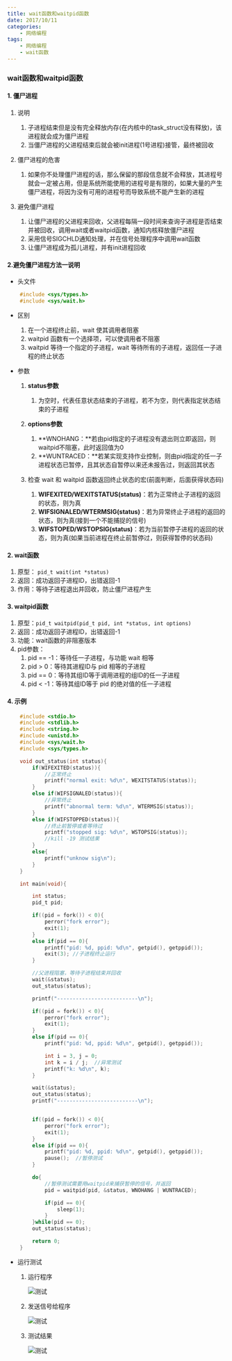 ```yaml
---
title: wait函数和waitpid函数
date: 2017/10/11
categories: 
	- 网络编程
tags: 
	- 网络编程
	- wait函数
---
```


### wait函数和waitpid函数

#### 1. 僵尸进程

1. 说明

	1. 子进程结束但是没有完全释放内存(在内核中的task_struct没有释放)，该进程就会成为僵尸进程
	2. 当僵尸进程的父进程结束后就会被init进程(1号进程)接管，最终被回收

2. 僵尸进程的危害

	1. 如果你不处理僵尸进程的话，那么保留的那段信息就不会释放，其进程号就会一定被占用，但是系统所能使用的进程号是有限的，如果大量的产生僵尸进程，将因为没有可用的进程号而导致系统不能产生新的进程

3. 避免僵尸进程

	1. 让僵尸进程的父进程来回收，父进程每隔一段时间来查询子进程是否结束并被回收，调用wait或者waitpid函数，通知内核释放僵尸进程
	2. 采用信号SIGCHLD通知处理，并在信号处理程序中调用wait函数
	3. 让僵尸进程成为孤儿进程，并有init进程回收


#### 2.避免僵尸进程方法一说明

- 头文件

```c
	#include <sys/types.h>
	#include <sys/wait.h>
```

- 区别

	1. 在一个进程终止前，wait 使其调用者阻塞
	2. waitpid 函数有一个选择项，可以使调用者不阻塞
	3. waitpid 等待一个指定的子进程，wait 等待所有的子进程，返回任一子进程的终止状态

- 参数

	1. **status参数**
		1. 为空时，代表任意状态结束的子进程，若不为空，则代表指定状态结束的子进程

	2. **options参数**
		1. **WNOHANG：**若由pid指定的子进程没有退出则立即返回，则waitpid不阻塞，此时返回值为0
		2. **WUNTRACED：**若某实现支持作业控制，则由pid指定的任一子进程状态已暂停，且其状态自暂停以来还未报告过，则返回其状态

	3. 检查 wait 和 waitpid 函数返回终止状态的宏(前面判断，后面获得状态码)
		1. **WIFEXITED/WEXITSTATUS(status)**：若为正常终止子进程的返回的状态，则为真
		2. **WIFSIGNALED/WTERMSIG(status)**：若为异常终止子进程的返回的状态，则为真(接到一个不能捕捉的信号)
		3. **WIFSTOPED/WSTOPSIG(status)**：若为当前暂停子进程的返回的状态，则为真(如果当前进程在终止前暂停过，则获得暂停的状态码)

#### 2. wait函数

1. 原型： `pid_t wait(int *status)`
2. 返回：成功返回子进程ID，出错返回-1
3. 作用：等待子进程退出并回收，防止僵尸进程产生


#### 3. waitpid函数

1. 原型：`pid_t waitpid(pid_t pid, int *status, int options)`
2. 返回：成功返回子进程ID，出错返回-1
3. 功能：wait函数的非阻塞版本
4. pid参数：
	1. pid == -1：等待任一子进程，与功能 wait 相等
	2. pid > 0：等待其进程ID与 pid 相等的子进程
	3. pid == 0：等待其组ID等于调用进程的组ID的任一子进程
	4. pid < -1：等待其组ID等于 pid 的绝对值的任一子进程

#### 4. 示例

```c
	#include <stdio.h>
	#include <stdlib.h>
	#include <string.h>
	#include <unistd.h>
	#include <sys/wait.h>
	#include <sys/types.h>

	void out_status(int status){
	    if(WIFEXITED(status)){
	    	//正常终止
	        printf("normal exit: %d\n", WEXITSTATUS(status));
	    }
	    else if(WIFSIGNALED(status)){
	    	//异常终止
	        printf("abnormal term: %d\n", WTERMSIG(status));
	    }
	    else if(WIFSTOPPED(status)){
	    	//终止前暂停或者等待过
	        printf("stopped sig: %d\n", WSTOPSIG(status));
	        //kill -19 测试结果
	    }
	    else{
	        printf("unknow sig\n");
	    }
	}

	int main(void){

	    int status;
	    pid_t pid;

	    if((pid = fork()) < 0){
	        perror("fork error");
	        exit(1);
	    }
	    else if(pid == 0){
	        printf("pid: %d, ppid: %d\n", getpid(), getppid());
	        exit(3); //子进程终止运行
	    }

	    //父进程阻塞，等待子进程结束并回收
	    wait(&status);
	    out_status(status);

	    printf("--------------------------\n");

	    if((pid = fork()) < 0){
	        perror("fork error");
	        exit(1);
	    }
	    else if(pid == 0){
	        printf("pid: %d, ppid: %d\n", getpid(), getppid());

	        int i = 3, j = 0;
	        int k = i / j;  //异常测试
	        printf("k: %d\n", k);
	    }

	    wait(&status);
	    out_status(status);
	    printf("--------------------------\n");


	    if((pid = fork()) < 0){
	        perror("fork error");
	        exit(1);
	    }
	    else if(pid == 0){
	        printf("pid: %d, ppid: %d\n", getpid(), getppid());
	        pause();  //暂停测试
	    }

	    do{
	    	//暂停测试需要用waitpid来捕获暂停的信号，并返回
	        pid = waitpid(pid, &status, WNOHANG | WUNTRACED);

	        if(pid == 0){
	            sleep(1);
	        }
	    }while(pid == 0);
	    out_status(status);

	    return 0;
	}
```

- 运行测试

	1. 运行程序

		![测试](https://raw.githubusercontent.com/McXing/Pictures/master/wait/%E6%B5%8B%E8%AF%951.png "测试")

	2. 发送信号给程序

		![测试](https://raw.githubusercontent.com/McXing/Pictures/master/wait/%E6%B5%8B%E8%AF%952.png "测试")

	3. 测试结果

		![测试](https://raw.githubusercontent.com/McXing/Pictures/master/wait/%E6%B5%8B%E8%AF%953.png "测试")
